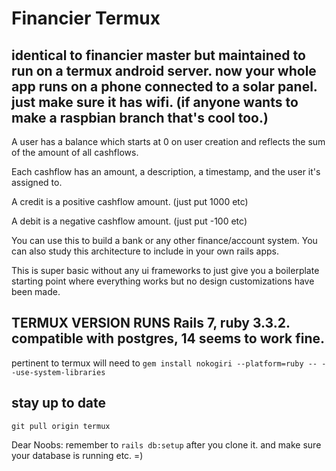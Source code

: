 # Financier Termux

## identical to financier master but maintained to run on a termux android server. now your whole app runs on a phone connected to a solar panel. just make sure it has wifi. (if anyone wants to make a raspbian branch that's cool too.)

A user has a balance which starts at 0 on user creation and reflects the sum of the amount of all cashflows.

Each cashflow has an amount, a description, a timestamp, and the user it's assigned to.

A credit is a positive cashflow amount. (just put 1000 etc)

A debit is a negative cashflow amount. (just put -100 etc)

You can use this to build a bank or any other finance/account system. You can also study this architecture to include in your own rails apps. 

This is super basic without any ui frameworks to just give you a boilerplate starting point where everything works but no design customizations have been made.


## TERMUX VERSION RUNS Rails 7, ruby 3.3.2. compatible with postgres, 14 seems to work fine.

pertinent to termux will need to
`gem install nokogiri --platform=ruby -- --use-system-libraries`

## stay up to date 
`git pull origin termux`

Dear Noobs: remember to `rails db:setup` after you clone it. and make sure your database is running etc. =)
